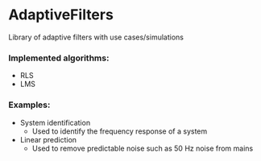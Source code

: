 # AdaptiveFilters
Library of adaptive filters with use cases/simulations

### Implemented algorithms:
 - RLS
 - LMS

### Examples:
 - System identification
   - Used to identify the frequency response of a system
 - Linear prediction
   - Used to remove predictable noise such as 50 Hz noise from mains
